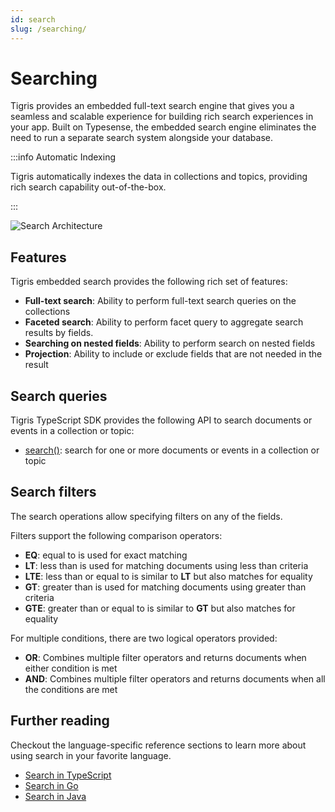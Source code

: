 ```yaml
---
id: search
slug: /searching/
---
```


# Searching

Tigris provides an embedded full-text search engine that gives you a
seamless and scalable experience for building rich search experiences in
your app. Built on Typesense, the embedded search engine eliminates the need
to run a separate search system alongside your database.

:::info Automatic Indexing

Tigris automatically indexes the data in collections and topics,
providing rich search capability out-of-the-box.

:::

![Search Architecture](/img/search.jpg)

## Features

Tigris embedded search provides the following rich set of features:

- **Full-text search**: Ability to perform full-text search queries on the
  collections
- **Faceted search**: Ability to perform facet query to aggregate search
  results by fields.
- **Searching on nested fields**: Ability to perform search on nested fields
- **Projection**: Ability to include or exclude fields that are not needed in
  the result

## Search queries

Tigris TypeScript SDK provides the following API to search documents or events
in a collection or topic:

- [search()](../typescript/documents/search#searching-for-documents): search for one
  or more documents or events in a collection or topic

## Search filters

The search operations allow specifying filters on any of the fields.

Filters support the following comparison operators:

- **EQ**: equal to is used for exact matching
- **LT**: less than is used for matching documents using less than criteria
- **LTE**: less than or equal to is similar to **LT** but also matches for
  equality
- **GT**: greater than is used for matching documents using greater than
  criteria
- **GTE**: greater than or equal to is similar to **GT** but also matches
  for equality

For multiple conditions, there are two logical operators provided:

- **OR**: Combines multiple filter operators and returns documents when
  either condition is met
- **AND**: Combines multiple filter operators and returns documents when all
  the conditions are met

## Further reading

Checkout the language-specific reference sections to learn more about
using search in your favorite language.

- [Search in TypeScript](../typescript/documents/search)
- [Search in Go](../golang/database/search)
- [Search in Java](../java/database/search)
